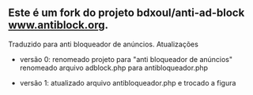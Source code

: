 Este é um fork do projeto bdxoul/anti-ad-block www.antiblock.org. 
----------------------------------------------------------------------
Traduzido para anti bloqueador de anúncios.
Atualizações
- versão 0: renomeado projeto para "anti bloqueador de anúncios"
            renomeado arquivo adblock.php para antibloqueador.php
            
- versão 1:
           atualizado arquivo antibloqueador.php e trocado a figura




